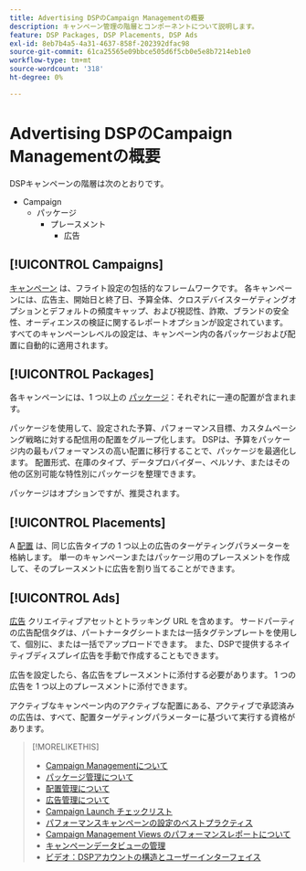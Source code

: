 ```yaml
---
title: Advertising DSPのCampaign Managementの概要
description: キャンペーン管理の階層とコンポーネントについて説明します。
feature: DSP Packages, DSP Placements, DSP Ads
exl-id: 8eb7b4a5-4a31-4637-858f-202392dfac98
source-git-commit: 61ca25565e09bbce505d6f5cb0e5e8b7214eb1e0
workflow-type: tm+mt
source-wordcount: '318'
ht-degree: 0%

---
```


# Advertising DSPのCampaign Managementの概要

DSPキャンペーンの階層は次のとおりです。

* Campaign
   * パッケージ
      * プレースメント
         * 広告
<!-- Do clients think in terms of insertion orders? If yes, then work in the following info.:
In Advertising DSP, an insertion order is represented as a campaign, and line items are represented as packages. Each package will include placements, which can use different strategies and tactics to deliver the line item requirements.
-->

## [!UICONTROL Campaigns]

[キャンペーン](/help/dsp/campaign-management/campaigns/campaign-about.md) は、フライト設定の包括的なフレームワークです。 各キャンペーンには、広告主、開始日と終了日、予算全体、クロスデバイスターゲティングオプションとデフォルトの頻度キャップ、および視認性、詐欺、ブランドの安全性、オーディエンスの検証に関するレポートオプションが設定されています。 すべてのキャンペーンレベルの設定は、キャンペーン内の各パッケージおよび配置に自動的に適用されます。

## [!UICONTROL Packages]

各キャンペーンには、1 つ以上の [パッケージ](/help/dsp/campaign-management/packages/package-about.md)：それぞれに一連の配置が含まれます。

パッケージを使用して、設定された予算、パフォーマンス目標、カスタムペーシング戦略に対する配信用の配置をグループ化します。 DSPは、予算をパッケージ内の最もパフォーマンスの高い配置に移行することで、パッケージを最適化します。 配置形式、在庫のタイプ、データプロバイダー、ペルソナ、またはその他の区別可能な特性別にパッケージを整理できます。

パッケージはオプションですが、推奨されます。

## [!UICONTROL Placements]

A [配置](/help/dsp/campaign-management/placements/placement-about.md) は、同じ広告タイプの 1 つ以上の広告のターゲティングパラメーターを格納します。 単一のキャンペーンまたはパッケージ用のプレースメントを作成して、そのプレースメントに広告を割り当てることができます。

## [!UICONTROL Ads]

[広告](/help/dsp/campaign-management/ads/ad-about.md) クリエイティブアセットとトラッキング URL を含めます。 サードパーティの広告配信タグは、パートナータグシートまたは一括タグテンプレートを使用して、個別に、または一括でアップロードできます。 また、DSPで提供するネイティブディスプレイ広告を手動で作成することもできます。

広告を設定したら、各広告をプレースメントに添付する必要があります。 1 つの広告を 1 つ以上のプレースメントに添付できます。

アクティブなキャンペーン内のアクティブな配置にある、アクティブで承認済みの広告は、すべて、配置ターゲティングパラメーターに基づいて実行する資格があります。

>[!MORELIKETHIS]
>
>* [Campaign Managementについて](/help/dsp/campaign-management/campaigns/campaign-about.md)
>* [パッケージ管理について](/help/dsp/campaign-management/packages/package-about.md)
>* [配置管理について](/help/dsp/campaign-management/placements/placement-about.md)
>* [広告管理について](/help/dsp/campaign-management/ads/ad-about.md)
>* [Campaign Launch チェックリスト](/help/dsp/campaign-management/campaign-launch-checklist.md)
>* [パフォーマンスキャンペーンの設定のベストプラクティス](/help/dsp/optimization/campaign-best-practices-performance.md)
>* [Campaign Management Views のパフォーマンスレポートについて](/help/dsp/campaign-management/reports/campaign-reports-about.md)
>* [キャンペーンデータビューの管理](/help/dsp/campaign-management/reports/campaign-data-views-manage.md)
>* [ビデオ：DSPアカウントの構造とユーザーインターフェイス](https://experienceleague.adobe.com/docs/advertising-learn/tutorials/dsp/ui.html)
